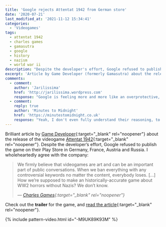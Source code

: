 ```yaml
---
title: 'Google rejects Attentat 1942 from German store'
date: '2020-07-21'
last_modified_at: '2021-11-12 15:34:41'
categories:
  - 'Videogames'
tags:
  - attentat 1942
  - charles games
  - gamasutra
  - google
  - history
  - nazism
  - world war ii  
description: "Despite the developer's effort, Google refused to publish the game 'Attentat 1942' on their Play Store in Germany, France, Austria and Russia."
excerpt: 'Article by Game Developer (formerly Gamasutra) about the release of the videogame <em>Attentat 1942</em>. Google refused to publish the game on their Play Store in Germany, France, Austria and Russia.'
comments:
  - comment:
    author: 'Jarilissima'
    href: 'http://jarilissima.wordpress.com'
    response: "Google is feeling more and more like an overprotective, controlling parent.  WWII is heartbreaking, yes very much so, but important to learn about.  Thanks for sharing."
  - comment:
    reply: true
    author: 'Minutes to Midnight'
    href: 'https://minutestomidnight.co.uk'
    response: "Yeah, I don't even fully understand their reasoning, to be honest. The company's due diligence with the German authorities was exceptional. I agree with you about WWII, I have a personal involvement with the event so I can fully relate. Thanks."
---
```

Brilliant article by [Game Developer](https://www.gamedeveloper.com){:target="_blank" rel="noopener"} about the release of the videogame [Attentat 1942](http://attentat1942.com/){:target="_blank" rel="noopener"}. Despite the developer’s effort, Google refused to publish the game on their Play Store in Germany, France, Austria and Russia. I wholeheartedly agree with the company:

> We firmly believe that videogames are art and can be an important part of public conversations. When we ban everything with any controversial keywords no matter the content, everybody loses. [&hellip;] How we’re supposed to make an historically-accurate game about WW2 horrors without Nazis? We don’t know.
> 
> <cite>— [Charles Games](https://charlesgames.net/){:target="_blank" rel="noopener"}</cite>

Check out the **trailer** for the game, and [read the article](https://www.gamedeveloper.com/mobile/despite-gov-t-approval-google-rejects-i-attentat-1942-i-from-google-play-store-in-germany#.XxbSv6vUSTE.wordpress){:target="_blank" rel="noopener"}.

{% include pattern-video.html id="-M9UK89K93M" %}